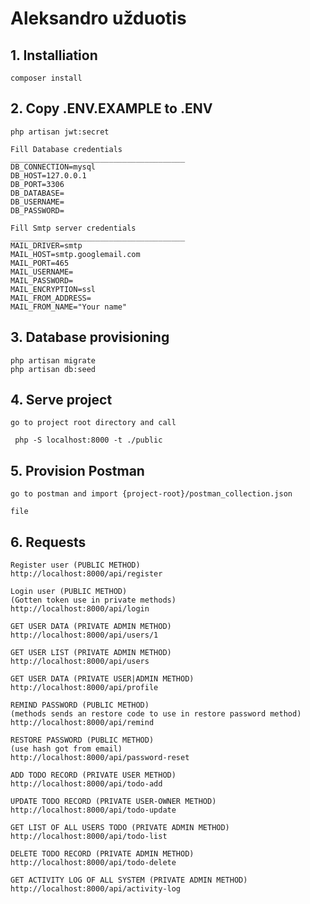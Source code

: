 # Aleksandro užduotis
## 1. Installiation
    composer install
## 2. Copy .ENV.EXAMPLE to .ENV
    php artisan jwt:secret
    
    Fill Database credentials
    _______________________________________
    DB_CONNECTION=mysql
    DB_HOST=127.0.0.1
    DB_PORT=3306
    DB_DATABASE=
    DB_USERNAME=
    DB_PASSWORD=

    Fill Smtp server credentials
    _______________________________________        
    MAIL_DRIVER=smtp
    MAIL_HOST=smtp.googlemail.com
    MAIL_PORT=465
    MAIL_USERNAME=
    MAIL_PASSWORD=
    MAIL_ENCRYPTION=ssl
    MAIL_FROM_ADDRESS=
    MAIL_FROM_NAME="Your name"

## 3. Database provisioning
    php artisan migrate
    php artisan db:seed
    
## 4. Serve project

    go to project root directory and call
    
     php -S localhost:8000 -t ./public
     
## 5. Provision Postman

    go to postman and import {project-root}/postman_collection.json
    
    file
     
## 6. Requests

    Register user (PUBLIC METHOD)
    http://localhost:8000/api/register
    
    Login user (PUBLIC METHOD)
    (Gotten token use in private methods)
    http://localhost:8000/api/login
    
    GET USER DATA (PRIVATE ADMIN METHOD)
    http://localhost:8000/api/users/1
    
    GET USER LIST (PRIVATE ADMIN METHOD)
    http://localhost:8000/api/users
    
    GET USER DATA (PRIVATE USER|ADMIN METHOD)
    http://localhost:8000/api/profile
    
    REMIND PASSWORD (PUBLIC METHOD)
    (methods sends an restore code to use in restore password method)
    http://localhost:8000/api/remind
    
    RESTORE PASSWORD (PUBLIC METHOD)
    (use hash got from email)
    http://localhost:8000/api/password-reset 
    
    ADD TODO RECORD (PRIVATE USER METHOD)
    http://localhost:8000/api/todo-add
    
    UPDATE TODO RECORD (PRIVATE USER-OWNER METHOD)
    http://localhost:8000/api/todo-update
    
    GET LIST OF ALL USERS TODO (PRIVATE ADMIN METHOD)
    http://localhost:8000/api/todo-list
    
    DELETE TODO RECORD (PRIVATE ADMIN METHOD)
    http://localhost:8000/api/todo-delete
    
    GET ACTIVITY LOG OF ALL SYSTEM (PRIVATE ADMIN METHOD)
    http://localhost:8000/api/activity-log
    
    
    
    

